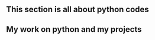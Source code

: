 This section is all about python codes
-------------------------------------------------------------------------
My work on python and my projects
-------------------------------------------------------------------------
